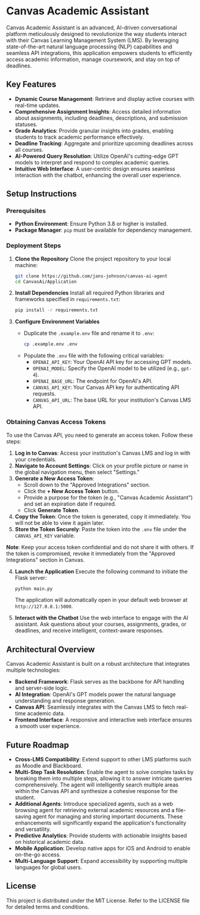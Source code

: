 # Canvas Academic Assistant

Canvas Academic Assistant is an advanced, AI-driven conversational platform meticulously designed to revolutionize the way students interact with their Canvas Learning Management System (LMS). By leveraging state-of-the-art natural language processing (NLP) capabilities and seamless API integrations, this application empowers students to efficiently access academic information, manage coursework, and stay on top of deadlines.

## Key Features
- **Dynamic Course Management**: Retrieve and display active courses with real-time updates.
- **Comprehensive Assignment Insights**: Access detailed information about assignments, including deadlines, descriptions, and submission statuses.
- **Grade Analytics**: Provide granular insights into grades, enabling students to track academic performance effectively.
- **Deadline Tracking**: Aggregate and prioritize upcoming deadlines across all courses.
- **AI-Powered Query Resolution**: Utilize OpenAI's cutting-edge GPT models to interpret and respond to complex academic queries.
- **Intuitive Web Interface**: A user-centric design ensures seamless interaction with the chatbot, enhancing the overall user experience.

## Setup Instructions

### Prerequisites
- **Python Environment**: Ensure Python 3.8 or higher is installed.
- **Package Manager**: `pip` must be available for dependency management.

### Deployment Steps

1. **Clone the Repository**
   Clone the project repository to your local machine:
   ```bash
   git clone https://github.com/jans-johnson/canvas-ai-agent
   cd CanvasAi/Application
   ```

2. **Install Dependencies**
   Install all required Python libraries and frameworks specified in `requirements.txt`:
   ```bash
   pip install -r requirements.txt
   ```

3. **Configure Environment Variables**
   - Duplicate the `.example.env` file and rename it to `.env`:
     ```bash
     cp .example.env .env
     ```
   - Populate the `.env` file with the following critical variables:
     - `OPENAI_API_KEY`: Your OpenAI API key for accessing GPT models.
     - `OPENAI_MODEL`: Specify the OpenAI model to be utilized (e.g., `gpt-4`).
     - `OPENAI_BASE_URL`: The endpoint for OpenAI's API.
     - `CANVAS_API_KEY`: Your Canvas API key for authenticating API requests.
     - `CANVAS_API_URL`: The base URL for your institution's Canvas LMS API.

### Obtaining Canvas Access Tokens
To use the Canvas API, you need to generate an access token. Follow these steps:

1. **Log in to Canvas**: Access your institution's Canvas LMS and log in with your credentials.
2. **Navigate to Account Settings**: Click on your profile picture or name in the global navigation menu, then select "Settings."
3. **Generate a New Access Token**:
   - Scroll down to the "Approved Integrations" section.
   - Click the **+ New Access Token** button.
   - Provide a purpose for the token (e.g., "Canvas Academic Assistant") and set an expiration date if required.
   - Click **Generate Token**.
4. **Copy the Token**: Once the token is generated, copy it immediately. You will not be able to view it again later.
5. **Store the Token Securely**: Paste the token into the `.env` file under the `CANVAS_API_KEY` variable.

**Note**: Keep your access token confidential and do not share it with others. If the token is compromised, revoke it immediately from the "Approved Integrations" section in Canvas.

4. **Launch the Application**
   Execute the following command to initiate the Flask server:
   ```bash
   python main.py
   ```
   The application will automatically open in your default web browser at `http://127.0.0.1:5000`.

5. **Interact with the Chatbot**
   Use the web interface to engage with the AI assistant. Ask questions about your courses, assignments, grades, or deadlines, and receive intelligent, context-aware responses.

## Architectural Overview
Canvas Academic Assistant is built on a robust architecture that integrates multiple technologies:
- **Backend Framework**: Flask serves as the backbone for API handling and server-side logic.
- **AI Integration**: OpenAI's GPT models power the natural language understanding and response generation.
- **Canvas API**: Seamlessly integrates with the Canvas LMS to fetch real-time academic data.
- **Frontend Interface**: A responsive and interactive web interface ensures a smooth user experience.

## Future Roadmap
- **Cross-LMS Compatibility**: Extend support to other LMS platforms such as Moodle and Blackboard.
- **Multi-Step Task Resolution**: Enable the agent to solve complex tasks by breaking them into multiple steps, allowing it to answer intricate queries comprehensively. The agent will intelligently search multiple areas within the Canvas API and synthesize a cohesive response for the student.
- **Additional Agents**: Introduce specialized agents, such as a web browsing agent for retrieving external academic resources and a file-saving agent for managing and storing important documents. These enhancements will significantly expand the application's functionality and versatility.
- **Predictive Analytics**: Provide students with actionable insights based on historical academic data.
- **Mobile Application**: Develop native apps for iOS and Android to enable on-the-go access.
- **Multi-Language Support**: Expand accessibility by supporting multiple languages for global users.

## License
This project is distributed under the MIT License. Refer to the LICENSE file for detailed terms and conditions.

